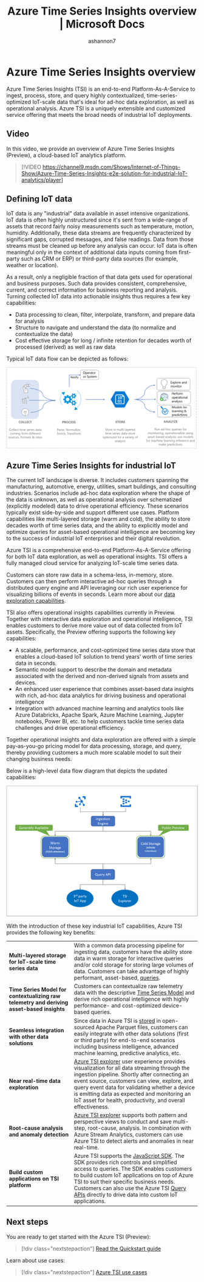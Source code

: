 ﻿---
title: Azure Time Series Insights overview | Microsoft Docs
description: Azure Time Series Insights overview
ms.service: time-series-insights
services: time-series-insights
author: ashannon7
ms.author: anshan
manager: cshankar
ms.reviewer: anshan
ms.workload: big-data
ms.topic: overview
ms.date: 12/05/2018
---

# Azure Time Series Insights overview

Azure Time Series Insights (TSI) is an end-to-end Platform-As-A-Service to ingest, process, store, and query highly contextualized, time-series-optimized IoT-scale data that's ideal for ad-hoc data exploration, as well as operational analysis. Azure TSI is a uniquely extensible and customized service offering that meets the broad needs of industrial IoT deployments.

## Video

In this video, we provide an overview of Azure Time Series Insights (Preview), a cloud-based IoT analytics platform.

> [!VIDEO https://channel9.msdn.com/Shows/Internet-of-Things-Show/Azure-Time-Series-Insights-e2e-solution-for-industrial-IoT-analytics/player]

## Defining IoT data

IoT data is any "industrial" data available in asset intensive organizations. IoT data is often highly unstructured since it's sent from a wide-range of assets that record fairly noisy measurements such as temperature, motion, humidity. Additionally, these data streams are frequently characterized by significant gaps, corrupted messages, and false readings. Data from those streams must be cleaned up before any analysis can occur. IoT data is often meaningful only in the context of additional data inputs coming from first-party such as CRM or ERP) or third-party data sources (for example, weather or location).

As a result, only a negligible fraction of that data gets used for operational and business purposes. Such data provides consistent, comprehensive, current, and correct information for business reporting and analysis. Turning collected IoT data into actionable insights thus requires a few key capabilities:

* Data processing to clean, filter, interpolate, transform, and prepare data for analysis
* Structure to navigate and understand the data (to normalize and contextualize the data)
* Cost effective storage for long / infinite retention for decades worth of processed (derived) as well as raw data

Typical IoT data flow can be depicted as follows:

  ![IoT data flow][1]

## Azure Time Series Insights for industrial IoT

The current IoT landscape is diverse. It includes customers spanning the manufacturing, automotive, energy, utilities, smart buildings, and consulting industries. Scenarios include ad-hoc data exploration where the shape of the data is unknown, as well as operational analysis over schematized (explicitly modeled) data to drive operational efficiency. These scenarios typically exist side-by-side and support different use cases. Platform capabilities like multi-layered storage (warm and cold), the ability to store decades worth of time series data, and the ability to explicitly model and optimize queries for asset-based operational intelligence are becoming key to the success of industrial IoT enterprises and their digital revolution.

Azure TSI is a comprehensive end-to-end Platform-As-A-Service offering for both IoT data exploration, as well as operational insights. TSI offers a fully managed cloud service for analyzing IoT-scale time series data.

Customers can store raw data in a schema-less, in-memory, store. Customers can then perform interactive ad-hoc queries through a distributed query engine and API leveraging our rich user experience for visualizing billions of events in seconds. Learn more about our [data exploration capabilities](./time-series-insights-overview.md).

TSI also offers operational insights capabilities currently in Preview. Together with interactive data exploration and operational intelligence, TSI enables customers to derive more value out of data collected from IoT assets. Specifically, the Preview offering supports the following key capabilities:

* A scalable, performance, and cost-optimized time series data store that enables a cloud-based IoT solution to trend years’ worth of time series data in seconds.
* Semantic model support to describe the domain and metadata associated with the derived and non-derived signals from assets and devices.
* An enhanced user experience that combines asset-based data insights with rich, ad-hoc data analytics for driving business and operational intelligence
* Integration with advanced machine learning and analytics tools like Azure Databricks, Apache Spark, Azure Machine Learning, Jupyter notebooks, Power BI, etc. to help customers tackle time series data challenges and drive operational efficiency.

Together operational insights and data exploration are offered with a simple pay-as-you-go pricing model for data processing, storage, and query, thereby providing customers a much more scalable model to suit their changing business needs.

Below is a high-level data flow diagram that depicts the updated capabilities:

  ![Key capabilities][2]

With the introduction of these key industrial IoT capabilities, Azure TSI provides the following key benefits:

| | |
| ---| ---|
| **Multi-layered storage for IoT-scale time series data** | With a common data processing pipeline for ingesting data, customers have the ability store data in warm storage for interactive queries and/or cold storage for storing large volumes of data. Customers can take advantage of highly performant, asset-based, [queries](./time-series-insights-update-tsq.md). |
| **Time Series Model for contextualizing raw telemetry and deriving asset-based insights** | Customers can contextualize raw telemetry data with the descriptive [Time Series Model](./time-series-insights-update-tsm.md) and derive rich operational intelligence with highly performance- and cost-optimized device-based queries. |
| **Seamless integration with other data solutions** | Since data in Azure TSI is [stored](./time-series-insights-update-storage-ingress.md) in open-sourced Apache Parquet files, customers can easily integrate with other data solutions (first or third party) for end-to-end scenarios including business intelligence, advanced machine learning, predictive analytics, etc. |
| **Near real-time data exploration** | [Azure TSI explorer](./time-series-insights-update-explorer.md) user experience provides visualization for all data streaming through the ingestion pipeline. Shortly after connecting an event source, customers can view, explore, and query event data for validating whether a device is emitting data as expected and monitoring an IoT asset for health, productivity, and overall effectiveness. |
| **Root-cause analysis and anomaly detection** | [Azure TSI explorer](./time-series-insights-update-explorer.md) supports both pattern and perspective views to conduct and save multi-step, root-cause, analysis. In combination with Azure Stream Analytics, customers can use Azure TSI to detect alerts and anomalies in near real-time. |
| **Build custom applications on TSI platform** | Azure TSI supports the [JavaScript SDK](./tutorial-explore-js-client-lib.md). The SDK provides rich controls and simplified access to queries. The SDK enables customers to build custom IoT applications on top of Azure TSI to suit their specific business needs. Customers can also use the Azure TSI [Query APIs](./time-series-insights-update-tsq.md) directly to drive data into custom IoT applications. |

## Next steps

You are ready to get started with the Azure TSI (Preview):

> [!div class="nextstepaction"]
> [Read the Quickstart guide](./time-series-insights-update-quickstart.md)

Learn about use cases:

> [!div class="nextstepaction"]
> [Azure TSI use cases](./time-series-insights-update-use-cases.md)

<!-- Images -->
[1]: media/v2-update-overview/overview_one.png
[2]: media/v2-update-overview/overview_two.png